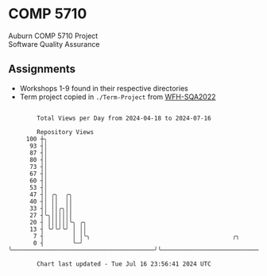 # COMP 5710
Auburn COMP 5710 Project  
Software Quality Assurance

## Assignments
- Workshops 1-9 found in their respective directories
- Term project copied in `./Term-Project` from [WFH-SQA2022](https://github.com/wumphlett/WFH-SQA2022-AUBURN)

```

        Total Views per Day from 2024-04-18 to 2024-07-16

        Repository Views
     100 ┼╮
      93 ┤│
      87 ┤│
      80 ┤│
      73 ┤│
      67 ┤│
      60 ┤│
      53 ┤│
      47 ┤│ ╭╮  ╭╮
      40 ┤│ ││  ││
      33 ┤│ ││╭╮││
      27 ┤╰╮││││││
      20 ┤ ││││││╰╮ ╭╮
      13 ┤ ╰╯╰╯╰╯ │ ││
       7 ┤        │ │╰╮                                        ╭╮
       0 ┤        ╰─╯ ╰────────────────────────────────────────╯╰──────────────────────────────────

        Chart last updated - Tue Jul 16 23:56:41 2024 UTC
        
```
